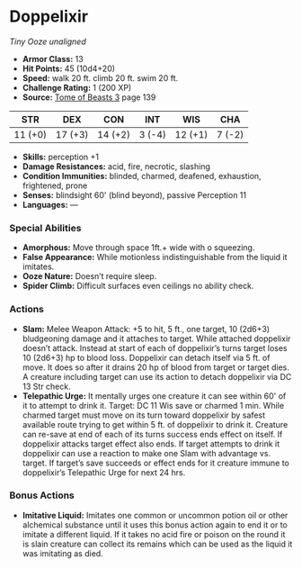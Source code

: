 # Doppelixir

*Tiny* *Ooze* *unaligned*

- **Armor Class:** 13
- **Hit Points:** 45 (10d4+20)
- **Speed:** walk 20 ft. climb 20 ft. swim 20 ft.
- **Challenge Rating:** 1 (200 XP)
- **Source:** [Tome of Beasts 3](https://koboldpress.com/kpstore/product/tome-of-beasts-3-for-5th-edition/) page 139

| STR | DEX | CON | INT | WIS | CHA |
| --- | --- | --- | --- | --- | --- |
| 11 (+0) | 17 (+3) | 14 (+2) | 3 (-4) | 12 (+1) | 7 (-2) |

- **Skills:** perception +1
- **Damage Resistances:** acid, fire, necrotic, slashing
- **Condition Immunities:** blinded, charmed, deafened, exhaustion, frightened, prone
- **Senses:** blindsight 60' (blind beyond), passive Perception 11
- **Languages:** —

### Special Abilities

- **Amorphous:** Move through space 1ft.+ wide with o squeezing.
- **False Appearance:** While motionless indistinguishable from the liquid it imitates.
- **Ooze Nature:** Doesn’t require sleep.
- **Spider Climb:** Difficult surfaces even ceilings no ability check.

### Actions

- **Slam:** Melee Weapon Attack: +5 to hit, 5 ft., one target, 10 (2d6+3) bludgeoning damage and it attaches to target. While attached doppelixir doesn’t attack. Instead at start of each of doppelixir’s turns target loses 10 (2d6+3) hp to blood loss. Doppelixir can detach itself via 5 ft. of move. It does so after it drains 20 hp of blood from target or target dies. A creature including target can use its action to detach doppelixir via DC 13 Str check.
- **Telepathic Urge:** It mentally urges one creature it can see within 60' of it to attempt to drink it. Target: DC 11 Wis save or charmed 1 min. While charmed target must move on its turn toward doppelixir by safest available route trying to get within 5 ft. of doppelixir to drink it. Creature can re-save at end of each of its turns success ends effect on itself. If doppelixir attacks target effect also ends. If target attempts to drink it doppelixir can use a reaction to make one Slam with advantage vs. target. If target’s save succeeds or effect ends for it creature immune to doppelixir’s Telepathic Urge for next 24 hrs.

### Bonus Actions

- **Imitative Liquid:** Imitates one common or uncommon potion oil or other alchemical substance until it uses this bonus action again to end it or to imitate a different liquid. If it takes no acid fire or poison on the round it is slain creature can collect its remains which can be used as the liquid it was imitating as died.


